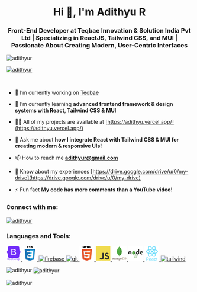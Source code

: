 <h1 align="center">Hi 👋, I'm Adithyu R</h1>
<h3 align="center">Front-End Developer at Teqbae Innovation & Solution India Pvt Ltd | Specializing in ReactJS, Tailwind CSS, and MUI | Passionate About Creating Modern, User-Centric Interfaces</h3>

<p align="left"> <img src="https://komarev.com/ghpvc/?username=adithyur&label=Profile%20views&color=0e75b6&style=flat" alt="adithyur" /> </p>

<p align="left"> <a href="https://github.com/ryo-ma/github-profile-trophy"><img src="https://github-profile-trophy.vercel.app/?username=adithyur" alt="adithyur" /></a> </p>

<p align="left"> <a href="https://twitter.com/" target="blank"><img src="https://img.shields.io/twitter/follow/?logo=twitter&style=for-the-badge" alt="" /></a> </p>

- 🔭 I’m currently working on [Teqbae](https://teqbae.com/)

- 🌱 I’m currently learning **advanced frontend framework & design systems with React, Tailwind CSS & MUI**

- 👨‍💻 All of my projects are available at [https://adithyu.vercel.app/](https://adithyu.vercel.app/)

- 💬 Ask me about **how I integrate React with Tailwind CSS & MUI for creating modern & responsive UIs!**

- 📫 How to reach me **adithyur@gmail.com**

- 📄 Know about my experiences [https://drive.google.com/drive/u/0/my-drive](https://drive.google.com/drive/u/0/my-drive)

- ⚡ Fun fact **My code has more comments than a YouTube video!**

<h3 align="left">Connect with me:</h3>
<p align="left">
<a href="https://linkedin.com/in/adithyur" target="blank"><img align="center" src="https://raw.githubusercontent.com/rahuldkjain/github-profile-readme-generator/master/src/images/icons/Social/linked-in-alt.svg" alt="adithyur" height="30" width="40" /></a>
</p>

<h3 align="left">Languages and Tools:</h3>
<p align="left"> <a href="https://getbootstrap.com" target="_blank" rel="noreferrer"> <img src="https://raw.githubusercontent.com/devicons/devicon/master/icons/bootstrap/bootstrap-plain-wordmark.svg" alt="bootstrap" width="40" height="40"/> </a> <a href="https://www.w3schools.com/css/" target="_blank" rel="noreferrer"> <img src="https://raw.githubusercontent.com/devicons/devicon/master/icons/css3/css3-original-wordmark.svg" alt="css3" width="40" height="40"/> </a> <a href="https://firebase.google.com/" target="_blank" rel="noreferrer"> <img src="https://www.vectorlogo.zone/logos/firebase/firebase-icon.svg" alt="firebase" width="40" height="40"/> </a> <a href="https://git-scm.com/" target="_blank" rel="noreferrer"> <img src="https://www.vectorlogo.zone/logos/git-scm/git-scm-icon.svg" alt="git" width="40" height="40"/> </a> <a href="https://www.w3.org/html/" target="_blank" rel="noreferrer"> <img src="https://raw.githubusercontent.com/devicons/devicon/master/icons/html5/html5-original-wordmark.svg" alt="html5" width="40" height="40"/> </a> <a href="https://developer.mozilla.org/en-US/docs/Web/JavaScript" target="_blank" rel="noreferrer"> <img src="https://raw.githubusercontent.com/devicons/devicon/master/icons/javascript/javascript-original.svg" alt="javascript" width="40" height="40"/> </a> <a href="https://www.mongodb.com/" target="_blank" rel="noreferrer"> <img src="https://raw.githubusercontent.com/devicons/devicon/master/icons/mongodb/mongodb-original-wordmark.svg" alt="mongodb" width="40" height="40"/> </a> <a href="https://nodejs.org" target="_blank" rel="noreferrer"> <img src="https://raw.githubusercontent.com/devicons/devicon/master/icons/nodejs/nodejs-original-wordmark.svg" alt="nodejs" width="40" height="40"/> </a> <a href="https://reactjs.org/" target="_blank" rel="noreferrer"> <img src="https://raw.githubusercontent.com/devicons/devicon/master/icons/react/react-original-wordmark.svg" alt="react" width="40" height="40"/> </a> <a href="https://tailwindcss.com/" target="_blank" rel="noreferrer"> <img src="https://www.vectorlogo.zone/logos/tailwindcss/tailwindcss-icon.svg" alt="tailwind" width="40" height="40"/> </a> </p>

<p><img align="left" src="https://github-readme-stats.vercel.app/api/top-langs?username=adithyur&show_icons=true&locale=en&layout=compact" alt="adithyur" /></p>

<p>&nbsp;<img align="center" src="https://github-readme-stats.vercel.app/api?username=adithyur&show_icons=true&locale=en" alt="adithyur" /></p>

<p><img align="center" src="https://github-readme-streak-stats.herokuapp.com/?user=adithyur&" alt="adithyur" /></p>

